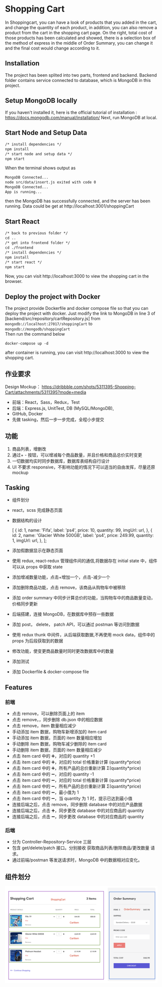 # Shopping Cart

In Shoppingcart, you can have a look of products that you added in the cart, and change the quantity of each product, in addition, you can also remove a product from the cart in the shopping cart page. On the right, total cost of those products has been calculated and showed, there is a selection box of the method of express in the middle of Order Summary, you can change it and the final cost would change according to it.

## Installation

The project has been splited into two parts, frontend and backend.
Backend folder contains service connected to database, which is MongoDB in this project.

## Setup MongoDB locally

If you haven't installed it, here is the official tutorial of installation : https://docs.mongodb.com/manual/installation/
Next, run MongoDB at local.

## Start Node and Setup Data

    /* install dependencies */
    npm install
    /* start node and setup data */
    npm start

When the terminal shows output as

    MongoDB Connected...
    node src/data/insert.js exited with code 0
    MongoDB Connected...
    App is running...

then the MongoDB has successfully connected, and the server has been running. Data could be get at http://localhost:3001/shoppingCart

## Start React

    /* back to previous folder */
    cd ..
    /* get into frontend folder */
    cd ./frontend
    /* install dependencies */
    npm install
    /* start react */
    npm start

Now, you can visit http://localhost:3000 to view the shopping cart in the browser.

## Deploy the project with Docker

The project provide Dockerfile and docker compose file so that you can deploy the project with docker. Just modify the link to MongoDB in line 3 of [backend/src/repository/cartRepository.js] from
`mongodb://localhost:27017/shoppingCart`
to `mongodb://mongodb/shoppingCart`  
 Then run the command below

    docker-compose up -d

after container is running, you can visit
http://localhost:3000 to view the shopping cart.

## 作业要求

Design Mockup： https://dribbble.com/shots/5311395-Shopping-Cart/attachments/5311395?mode=media

- 前端：React，Sass，Redux，Test
- 后端：Express.js, UnitTest, DB (MySQL/MongoDB),
- GitHub, Docker
- 先做 tasking，然后一步一步完成，全程小步提交

## 功能

1. 商品列表，增删改
2. 通过+ - 按钮，可以增减每个商品数量，并且价格和商品总价实时变更
3. 一切数据均实时同步数据库，数据库表结构自行设计
4. UI 不要求 responsive，不影响功能的情况下可以适当的自由发挥，尽量还原 mockup

## Tasking

- 组件划分
- react，scss 完成静态页面
- 数据结构的设计

  [
  {
  id: 1,
  name: 'Fifa',
  label: 'ps4',
  price: 10,
  quantity: 99,
  imgUrl:
  url,
  },
  {
  id: 2,
  name: 'Glacier White 500GB',
  label: 'ps4',
  price: 249.99,
  quantity: 1,
  imgUrl:
  url,
  },
  ];

- 添加假数据显示在静态页面
- 使用 redux, react-redux 管理组件间的通信,将数据存在 initial state 中，组件可以从 props 中获取 state
- 添加增减数量功能，点击+增加一个，点击-减少一个
- 添加删除商品功能，点击 remove，该商品从购物车中被移除
- 添加 order summary 中同步计算总价的功能，当购物车中的商品数量变动，价格同步更新
- 后端搭建，连接 MongoDB，在数据库中预存一些数据
- 添加 post， delete， patch API，可以通过 postman 等访问到数据
- 使用 redux thunk 中间件，从后端获取数据,不再使用 mock data，组件中的 props 为后段获取到的数据
- 修改功能，使变更商品数量时同时更改数据库中的数量
- 添加测试
- 添加 Dockerfile & docker-compose file

## Features

### 前端

- 点击 remove，可以删除页面上的 item
- 点击 remove，，同步删除 db.json 中的相应数据
- 点击 remove，item 数量相应减少
- 手动添加 item 数据，购物车新增添加的 item card
- 手动添加 item 数据，页面的 item 数量相应增加
- 手动删除 item 数据，购物车减少删除的 item card
- 手动删除 item 数据，页面的 item 数量相应减少
- 点击 item card 中的 ➕，对应的 quantity +1
- 点击 item card 中的 ➕，对应的 total 价格重新计算 (quantity\*price)
- 点击 item card 中的 ➕，所有产品的总价重新计算 Σ(quantity\*price)
- 点击 item card 中的 ➖，对应的 quantity -1
- 点击 item card 中的 ➖，对应的 total 价格重新计算 (quantity\*price)
- 点击 item card 中的 ➖，所有产品的总价重新计算 Σ(quantity\*price)
- 点击 item card 中的 ➖，最小值为 1
- 点击 item card 中的 ➖，当 quantity 为 1 时，提示已达到最小值
- 连接后端之后，点击 remove，同步删除 database 中的对应产品数据
- 连接后端之后，点击 ➕，同步更改 database 中的对应商品的 quantity
- 连接后端之后，点击 ➖，同步更改 database 中的对应商品的 quantity

### 后端

- 分为 Controller-Repository-Service 三层
- 包含 get/delete/patch 接口。分别接收 获取商品列表/删除商品/更改数量 请求。
- 通过前端/postman 等发送请求时，MongoDB 中的数据相对应变化。

## 组件划分

![image](https://github.com/Mia-Yang/Shopping-cart/blob/master/src/asset/Screen%20Shot%202021-01-17%20at%208.34.54%20PM.png)
